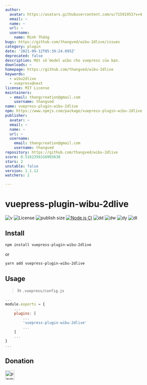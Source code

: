 ```yaml
---
author:
  avatar: https://avatars.githubusercontent.com/u/71591953?v=4
  email: ~
  name: ~
  url: ~
  username:
    name: Minh Thắng
bugs: https://github.com/thangved/wibu-2dlive/issues
category: plugin
date: '2021-09-12T05:39:24.095Z'
deprecated: false
description: Một số model wibu cho vuepress của bạn.
downloads: ~
homepage: https://github.com/thangved/wibu-2dlive
keywords:
  - wibu2dlive
  - vuepress@next
license: MIT License
maintainers:
  - email: thangcreation@gmail.com
    username: thangved
name: vuepress-plugin-wibu-2dlive
npm: https://www.npmjs.com/package/vuepress-plugin-wibu-2dlive
publisher:
  avatar: ~
  email: ~
  name: ~
  url: ~
  username:
    email: thangcreation@gmail.com
    username: thangved
repository: https://github.com/thangved/wibu-2dlive
score: 0.5162356316993638
stars: 2
unstable: false
version: 1.1.12
watchers: 2

---
```


# vuepress-plugin-wibu-2dlive

![v](https://badgen.net/npm/v/vuepress-plugin-wibu-2dlive)
![License](https://badgen.net/github/license/thangved/wibu-2dlive)
![publish size](https://badgen.net/packagephobia/publish/vuepress-plugin-wibu-2dlive)
[![Node.js CI](https://github.com/thangved/wibu-2dlive/actions/workflows/node.js.yml/badge.svg)](https://github.com/thangved/wibu-2dlive/actions/workflows/node.js.yml)
![dd](https://badgen.net/npm/dd/vuepress-plugin-wibu-2dlive)
![dw](https://badgen.net/npm/dw/vuepress-plugin-wibu-2dlive)
![dy](https://badgen.net/npm/dy/vuepress-plugin-wibu-2dlive)
![dt](https://badgen.net/npm/dt/vuepress-plugin-wibu-2dlive)

## Install

```sh
npm install vuepress-plugin-wibu-2dlive
```

or

```sh
yarn add vuepress-plugin-wibu-2dlive
```

## Usage

> In `.vuepress/config.js`

```javascript
...
module.exports = {
    ...
    plugins: [
        ...
        'vuepress-plugin-wibu-2dlive'
        ...
    ]
    ...
}
...
```

## Donation

<a href='https://www.paypal.com/paypalme/minhthangpay'>
    <img title='paypal' width='30px' src='assets/paypal-3384015_1280.png'/>
</a>
